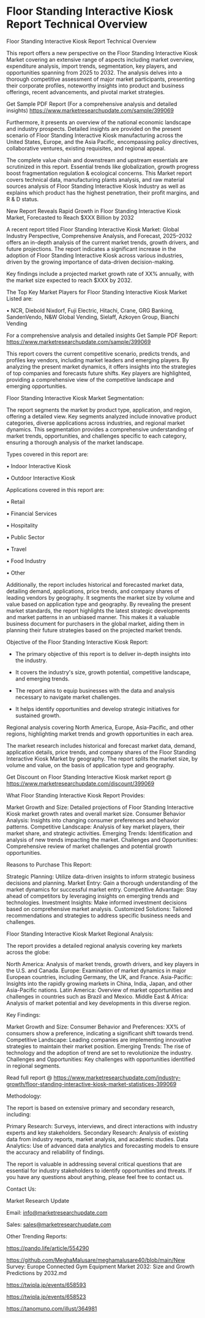 # Floor Standing Interactive Kiosk Report Technical Overview
Floor Standing Interactive Kiosk Report Technical Overview

This report offers a new perspective on the Floor Standing Interactive Kiosk Market covering an extensive range of aspects including market overview, expenditure analysis, import trends, segmentation, key players, and opportunities spanning from 2025 to 2032. The analysis delves into a thorough competitive assessment of major market participants, presenting their corporate profiles, noteworthy insights into product and business offerings, recent advancements, and pivotal market strategies.

Get Sample PDF Report (For a comprehensive analysis and detailed insights) https://www.marketresearchupdate.com/sample/399069

Furthermore, it presents an overview of the national economic landscape and industry prospects. Detailed insights are provided on the present scenario of Floor Standing Interactive Kiosk manufacturing across the United States, Europe, and the Asia Pacific, encompassing policy directives, collaborative ventures, existing requisites, and regional appeal.

The complete value chain and downstream and upstream essentials are scrutinized in this report. Essential trends like globalization, growth progress boost fragmentation regulation & ecological concerns. This Market report covers technical data, manufacturing plants analysis, and raw material sources analysis of Floor Standing Interactive Kiosk Industry as well as explains which product has the highest penetration, their profit margins, and R & D status.

New Report Reveals Rapid Growth in Floor Standing Interactive Kiosk Market, Forecasted to Reach $XXX Billion by 2032

A recent report titled Floor Standing Interactive Kiosk Market: Global Industry Perspective, Comprehensive Analysis, and Forecast, 2025–2032 offers an in-depth analysis of the current market trends, growth drivers, and future projections. The report indicates a significant increase in the adoption of Floor Standing Interactive Kiosk across various industries, driven by the growing importance of data-driven decision-making.

Key findings include a projected market growth rate of XX% annually, with the market size expected to reach $XXX by 2032.

The Top Key Market Players for Floor Standing Interactive Kiosk Market Listed are:

• NCR, Diebold Nixdorf, Fuji Electric, Hitachi, Crane, GRG Banking, SandenVendo, N&W Global Vending, Sielaff, Azkoyen Group, Bianchi Vending

For a comprehensive analysis and detailed insights Get Sample PDF Report: https://www.marketresearchupdate.com/sample/399069

This report covers the current competitive scenario, predicts trends, and profiles key vendors, including market leaders and emerging players. By analyzing the present market dynamics, it offers insights into the strategies of top companies and forecasts future shifts. Key players are highlighted, providing a comprehensive view of the competitive landscape and emerging opportunities.

Floor Standing Interactive Kiosk Market Segmentation:

The report segments the market by product type, application, and region, offering a detailed view. Key segments analyzed include innovative product categories, diverse applications across industries, and regional market dynamics. This segmentation provides a comprehensive understanding of market trends, opportunities, and challenges specific to each category, ensuring a thorough analysis of the market landscape.

Types covered in this report are:

• Indoor Interactive Kiosk

• Outdoor Interactive Kiosk

Applications covered in this report are:

• Retail

• Financial Services

• Hospitality

• Public Sector

• Travel

• Food Industry

• Other

Additionally, the report includes historical and forecasted market data, detailing demand, applications, price trends, and company shares of leading vendors by geography. It segments the market size by volume and value based on application type and geography. By revealing the present market standards, the report highlights the latest strategic developments and market patterns in an unbiased manner. This makes it a valuable business document for purchasers in the global market, aiding them in planning their future strategies based on the projected market trends.

Objective of the Floor Standing Interactive Kiosk Report:

- The primary objective of this report is to deliver in-depth insights into the industry.

- It covers the industry's size, growth potential, competitive landscape, and emerging trends.

- The report aims to equip businesses with the data and analysis necessary to navigate market challenges.

- It helps identify opportunities and develop strategic initiatives for sustained growth.

Regional analysis covering North America, Europe, Asia-Pacific, and other regions, highlighting market trends and growth opportunities in each area.

The market research includes historical and forecast market data, demand, application details, price trends, and company shares of the Floor Standing Interactive Kiosk Market by geography. The report splits the market size, by volume and value, on the basis of application type and geography.

Get Discount on Floor Standing Interactive Kiosk market report @ https://www.marketresearchupdate.com/discount/399069

What Floor Standing Interactive Kiosk Report Provides:

Market Growth and Size: Detailed projections of Floor Standing Interactive Kiosk market growth rates and overall market size.
Consumer Behavior Analysis: Insights into changing consumer preferences and behavior patterns.
Competitive Landscape: Analysis of key market players, their market share, and strategic activities.
Emerging Trends: Identification and analysis of new trends impacting the market.
Challenges and Opportunities: Comprehensive review of market challenges and potential growth opportunities.

Reasons to Purchase This Report:

Strategic Planning: Utilize data-driven insights to inform strategic business decisions and planning.
Market Entry: Gain a thorough understanding of the market dynamics for successful market entry.
Competitive Advantage: Stay ahead of competitors by leveraging insights on emerging trends and technologies.
Investment Insights: Make informed investment decisions based on comprehensive market analysis.
Customized Solutions: Tailored recommendations and strategies to address specific business needs and challenges.

Floor Standing Interactive Kiosk Market Regional Analysis:

The report provides a detailed regional analysis covering key markets across the globe:

North America: Analysis of market trends, growth drivers, and key players in the U.S. and Canada.
Europe: Examination of market dynamics in major European countries, including Germany, the UK, and France.
Asia-Pacific: Insights into the rapidly growing markets in China, India, Japan, and other Asia-Pacific nations.
Latin America: Overview of market opportunities and challenges in countries such as Brazil and Mexico.
Middle East & Africa: Analysis of market potential and key developments in this diverse region.

Key Findings:

Market Growth and Size:
Consumer Behavior and Preferences: XX% of consumers show a preference, indicating a significant shift towards trend.
Competitive Landscape: Leading companies are implementing innovative strategies to maintain their market position.
Emerging Trends: The rise of technology and the adoption of trend are set to revolutionize the industry.
Challenges and Opportunities: Key challenges with opportunities identified in regional segments.

Read full report @ https://www.marketresearchupdate.com/industry-growth/floor-standing-interactive-kiosk-market-statistices-399069

Methodology:

The report is based on extensive primary and secondary research, including:

Primary Research: Surveys, interviews, and direct interactions with industry experts and key stakeholders.
Secondary Research: Analysis of existing data from industry reports, market analysis, and academic studies.
Data Analytics: Use of advanced data analytics and forecasting models to ensure the accuracy and reliability of findings.

The report is valuable in addressing several critical questions that are essential for industry stakeholders to identify opportunities and threats. If you have any questions about anything, please feel free to contact us.

Contact Us:

Market Research Update

Email: info@marketresearchupdate.com

Sales: sales@marketresearchupdate.com

Other Trending Reports:

https://pando.life/article/554290

https://github.com/MeghaMalusare/meghamalusare40/blob/main/New Survey: Europe Connected Gym Equipment Market 2032: Size and Growth Predictions by 2032.md

https://twipla.jp/events/658593

https://twipla.jp/events/658523

https://tanomuno.com/illust/364981
